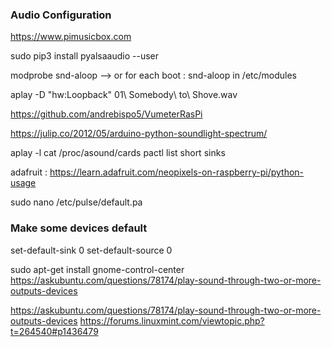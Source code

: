 ### Audio Configuration

https://www.pimusicbox.com


sudo pip3 install pyalsaaudio --user

modprobe snd-aloop
--> or for each boot : snd-aloop in /etc/modules

aplay -D "hw:Loopback" 01\ Somebody\ to\ Shove.wav


https://github.com/andrebispo5/VumeterRasPi



https://julip.co/2012/05/arduino-python-soundlight-spectrum/


aplay -l
cat /proc/asound/cards
pactl list short sinks


adafruit : https://learn.adafruit.com/neopixels-on-raspberry-pi/python-usage

sudo nano /etc/pulse/default.pa
### Make some devices default
set-default-sink 0
set-default-source 0

sudo apt-get install gnome-control-center
https://askubuntu.com/questions/78174/play-sound-through-two-or-more-outputs-devices


https://askubuntu.com/questions/78174/play-sound-through-two-or-more-outputs-devices
https://forums.linuxmint.com/viewtopic.php?t=264540#p1436479